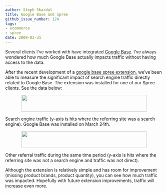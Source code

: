 ```yaml
---
author: Steph Skardal
title: Google Base and Spree
github_issue_number: 124
tags:
- ecommerce
- spree
date: 2009-03-31
---
```


Several clients I’ve worked with have integrated [Google Base](https://web.archive.org/web/20090421033528/http://www.google.com/base/). I’ve always wondered how much Google Base actually impacts traffic without having access to the data.

After the recent development of a [google base spree extension](https://github.com/stephskardal/spree-google-base/tree/master), we’ve been able to measure the significant impact of search engine traffic directly related to Google Base. The extension was installed for one of our Spree clients. See the data below:

<a href="https://3.bp.blogspot.com/_wWmWqyCEKEs/SdKABuG4iGI/AAAAAAAABs8/FG1CcB_w00U/s1600-h/Screenshot.png" onblur="try {parent.deselectBloggerImageGracefully();} catch(e) {}"><img alt="" border="0" id="BLOGGER_PHOTO_ID_5319454876923103330" src="/blog/2009/03/google-base-and-spree/image-0.png" style="display:block; margin:0px auto 10px; text-align:center;cursor:pointer; cursor:hand;width: 400px; height: 54px;"/></a>

Search engine traffic (y-axis is hits where the referring site was a search engine). Google Base was installed on March 24th.

<a href="https://1.bp.blogspot.com/_wWmWqyCEKEs/SdKACPn8zcI/AAAAAAAABtE/7EAd4NZK8hE/s1600-h/Screenshot-1.png" onblur="try {parent.deselectBloggerImageGracefully();} catch(e) {}"><img alt="" border="0" id="BLOGGER_PHOTO_ID_5319454885920165314" src="/blog/2009/03/google-base-and-spree/image-1.png" style="display:block; margin:0px auto 10px; text-align:center;cursor:pointer; cursor:hand;width: 400px; height: 54px;"/></a>

Other referral traffic during the same time period (y-axis is hits where the referring site was not a search engine and traffic was not direct).

Although the extension is relatively simple and has room for improvement (missing product brands, product quantity), you can see how much traffic was impacted. Hopefully with future extension improvements, traffic will increase even more.
